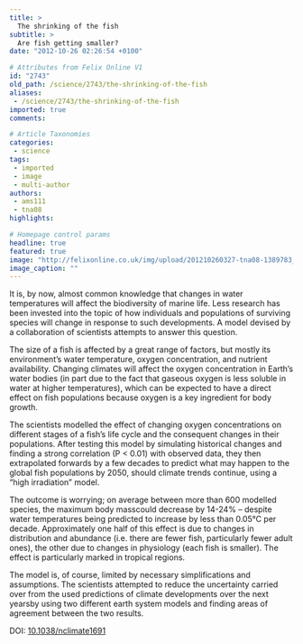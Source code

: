 ```yaml
---
title: >
  The shrinking of the fish
subtitle: >
  Are fish getting smaller?
date: "2012-10-26 02:26:54 +0100"

# Attributes from Felix Online V1
id: "2743"
old_path: /science/2743/the-shrinking-of-the-fish
aliases:
 - /science/2743/the-shrinking-of-the-fish
imported: true
comments:

# Article Taxonomies
categories:
 - science
tags:
 - imported
 - image
 - multi-author
authors:
 - ams111
 - tna08
highlights:

# Homepage control params
headline: true
featured: true
image: "http://felixonline.co.uk/img/upload/201210260327-tna08-1389783_52303175.jpg"
image_caption: ""
---
```


It is, by now, almost common knowledge that changes in water temperatures will affect the biodiversity of marine life. Less research has been invested into the topic of how individuals and populations of surviving species will change in response to such developments. A model devised by a collaboration of scientists attempts to answer this question.

The size of a fish is affected by a great range of factors, but mostly its environment’s water temperature, oxygen concentration, and nutrient availability. Changing climates will affect the oxygen concentration in Earth’s water bodies (in part due to the fact that gaseous oxygen is less soluble in water at higher temperatures), which can be expected to have a direct effect on fish populations because oxygen is a key ingredient for body growth.

The scientists modelled the effect of changing oxygen concentrations on different stages of a fish’s life cycle and the consequent changes in their populations. After testing this model by simulating historical changes and finding a strong correlation (P < 0.01) with observed data, they then extrapolated forwards by a few decades to predict what may happen to the global fish populations by 2050, should climate trends continue, using a “high irradiation” model.

The outcome is worrying; on average between more than 600 modelled species, the maximum body masscould decrease by 14-24% – despite water temperatures being predicted to increase by less than 0.05°C per decade. Approximately one half of this effect is due to changes in distribution and abundance (i.e. there are fewer fish, particularly fewer adult ones), the other due to changes in physiology (each fish is smaller). The effect is particularly marked in tropical regions.

The model is, of course, limited by necessary simplifications and assumptions. The scientists attempted to reduce the uncertainty carried over from the used predictions of climate developments over the next yearsby using two different earth system models and finding areas of agreement between the two results.

DOI: [10.1038/nclimate1691](http://www.nature.com/nclimate/journal/vaop/ncurrent/full/nclimate1691.html)
